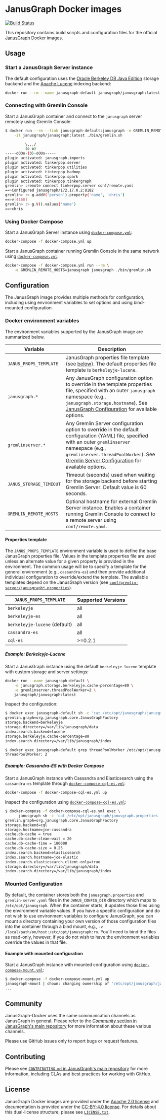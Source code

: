 # JanusGraph Docker images

[![Build Status][travis-img]][travis-url]

This repository contains build scripts and configuration files for the official
[JanusGraph][JG] Docker images.

## Usage

### Start a JanusGraph Server instance

The default configuration uses the [Oracle Berkeley DB Java Edition][JG_BDB] storage backend
and the [Apache Lucene][JG_LUCENE] indexing backend:

```bash
docker run --rm --name janusgraph-default janusgraph/janusgraph:latest
```

### Connecting with Gremlin Console

Start a JanusGraph container and connect to the `janusgraph` server remotely
using Gremlin Console:

```bash
$ docker run --rm --link janusgraph-default:janusgraph -e GREMLIN_REMOTE_HOSTS=janusgraph \
    -it janusgraph/janusgraph:latest ./bin/gremlin.sh

         \,,,/
         (o o)
-----oOOo-(3)-oOOo-----
plugin activated: janusgraph.imports
plugin activated: tinkerpop.server
plugin activated: tinkerpop.utilities
plugin activated: tinkerpop.hadoop
plugin activated: tinkerpop.spark
plugin activated: tinkerpop.tinkergraph
gremlin> :remote connect tinkerpop.server conf/remote.yaml
==>Configured janusgraph/172.17.0.2:8182
gremlin> :> g.addV('person').property('name', 'chris')
==>v[4160]
gremlin> :> g.V().values('name')
==>chris
```

### Using Docker Compose

Start a JanusGraph Server instance using [`docker-compose.yml`](docker-compose.yml):

```bash
docker-compose -f docker-compose.yml up
```

Start a JanusGraph container running Gremlin Console in the same network using
[`docker-compose.yml`](docker-compose.yml):

```bash
docker-compose -f docker-compose.yml run --rm \
    -e GREMLIN_REMOTE_HOSTS=janusgraph janusgraph ./bin/gremlin.sh
```

## Configuration

The JanusGraph image provides multiple methods for configuration, including using environment
variables to set options and using bind-mounted configuration.

### Docker environment variables

The environment variables supported by the JanusGraph image are summarized below.

| Variable | Description |
| ---- | ---- |
| `JANUS_PROPS_TEMPLATE` | JanusGraph properties file template (see [below](#properties-template)). The default properties file template is `berkeleyje-lucene`. |
| `janusgraph.*` | Any JanusGraph configuration option to override in the template properties file, specified with an outer `janusgraph` namespace (e.g., `janusgraph.storage.hostname`). See [JanusGraph Configuration][JG_CONFIG] for available options. |
| `gremlinserver.*` | Any Gremlin Server configuration option to override in the default configuration (YAML) file, specified with an outer `gremlinserver` namespace (e.g., `gremlinserver.threadPoolWorker`). See [Gremlin Server Configuration][GS_CONFIG] for available options. |
| `JANUS_STORAGE_TIMEOUT` | Timeout (seconds) used when waiting for the storage backend before starting Gremlin Server. Default value is 60 seconds. |
| `GREMLIN_REMOTE_HOSTS` | Optional hostname for external Gremlin Server instance. Enables a container running Gremlin Console to connect to a remote server using `conf/remote.yaml`. |

#### Properties template

The `JANUS_PROPS_TEMPLATE` environment variable is used to define the base JanusGraph
properties file. Values in the template properties file are used unless an alternate value
for a given property is provided in the environment. The common usage will be to specify 
a template for the general environment (e.g., `cassandra-es`) and then provide additional 
individual configuration to override/extend the template. The available templates depend 
on the JanusGraph version (see [`conf/gremlin-server/janusgraph*.properties`][JG_TEMPLATES]).

| `JANUS_PROPS_TEMPLATE` | Supported Versions |
| ----- | ----- |
| `berkeleyje` | all |
| `berkeleyje-es` | all |
| `berkeleyje-lucene` (default) | all |
| `cassandra-es` | all |
| `cql-es` | >=0.2.1 |

##### Example: Berkeleyje-Lucene

Start a JanusGraph instance using the default `berkeleyje-lucene` template with custom
storage and server settings:

```bash
docker run --name janusgraph-default \
    -e janusgraph.storage.berkeleyje.cache-percentage=80 \
    -e gremlinserver.threadPoolWorker=2 \
    janusgraph/janusgraph:latest
```

Inspect the configuration:

```bash
$ docker exec janusgraph-default sh -c 'cat /etc/opt/janusgraph/janusgraph.properties | grep ^[a-z]'
gremlin.graph=org.janusgraph.core.JanusGraphFactory
storage.backend=berkeleyje
storage.directory=/var/lib/janusgraph/data
index.search.backend=lucene
storage.berkeleyje.cache-percentage=80
index.search.directory=/var/lib/janusgraph/index

$ docker exec janusgraph-default grep threadPoolWorker /etc/opt/janusgraph/gremlin-server.yaml
threadPoolWorker: 2
```

##### Example: Cassandra-ES with Docker Compose

Start a JanusGraph instance with Cassandra and Elasticsearch using the `cassandra-es`
template through [`docker-compose-cql-es.yml`](docker-compose-cql-es.yml):

```bash
docker-compose -f docker-compose-cql-es.yml up
```

Inspect the configuration using
[`docker-compose-cql-es.yml`](docker-compose-cql-es.yml):

```bash
$ docker-compose -f docker-compose-cql-es.yml exec \
      janusgraph sh -c 'cat /etc/opt/janusgraph/janusgraph.properties | grep ^[a-z]'
gremlin.graph=org.janusgraph.core.JanusGraphFactory
storage.backend=cql
storage.hostname=jce-cassandra
cache.db-cache = true
cache.db-cache-clean-wait = 20
cache.db-cache-time = 180000
cache.db-cache-size = 0.25
index.search.backend=elasticsearch
index.search.hostname=jce-elastic
index.search.elasticsearch.client-only=true
storage.directory=/var/lib/janusgraph/data
index.search.directory=/var/lib/janusgraph/index
```

### Mounted Configuration

By default, the container stores both the `janusgraph.properties` and `gremlin-server.yaml` files
in the `JANUS_CONFIG_DIR` directory which maps to `/etc/opt/janusgraph`. When the container
starts, it updates those files using the environment variable values. If you have a specific
configuration and do not wish to use environment variables to configure JanusGraph, you can
mount a directory containing your own version of those configuration files into the container
through a bind mount, e.g., `-v /local/path/on/host:/etc/opt/janusgraph:ro`. You'll need to bind
the files as read-only, however, if you do not wish to have the environment variables override the
values in that file.

#### Example with mounted configuration

Start a JanusGraph instance with mounted configuration using
[`docker-compose-mount.yml`](docker-compose-mount.yml):

```bash
$ docker-compose -f docker-compose-mount.yml up
janusgraph-mount | chown: changing ownership of '/etc/opt/janusgraph/janusgraph.properties': Read-only file system
...
```

## Community

JanusGraph-Docker uses the same communication channels as JanusGraph in general.
Please refer to the
[_Community_ section in JanusGraph's main repository][JG_COMMUNITY]
for more information about these various channels.

Please use GitHub issues only to report bugs or request features.

## Contributing

Please see
[`CONTRIBUTING.md` in JanusGraph's main repository][JG_CONTRIBUTING]
for more information, including CLAs and best practices for working with
GitHub.

## License

JanusGraph Docker images are provided under the [Apache 2.0
license](APACHE-2.0.txt) and documentation is provided under the [CC-BY-4.0
license](CC-BY-4.0.txt). For details about this dual-license structure, please
see [`LICENSE.txt`](LICENSE.txt).

[travis-img]: https://travis-ci.org/JanusGraph/janusgraph-docker.svg?branch=master
[travis-url]: https://travis-ci.org/JanusGraph/janusgraph-docker
[JG]: http://janusgraph.org/
[JG_BDB]: https://docs.janusgraph.org/latest/bdb.html
[JG_CONFIG]: https://docs.janusgraph.org/latest/config-ref.html
[JG_LUCENE]: https://docs.janusgraph.org/latest/lucene.html
[JG_TEMPLATES]: https://github.com/search?q=org:JanusGraph+repo:janusgraph+filename:janusgraph.properties%20path:janusgraph-dist/src/assembly/static/conf/gremlin-server
[GS_CONFIG]: http://tinkerpop.apache.org/docs/current/reference/#_configuring_2
[DH]: https://hub.docker.com/
[JG_COMMUNITY]: https://github.com/JanusGraph/janusgraph#community
[JG_CONTRIBUTING]: https://github.com/JanusGraph/janusgraph/blob/master/CONTRIBUTING.md
